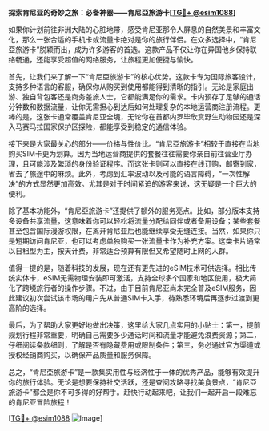**探索肯尼亚的奇妙之旅：必备神器——肯尼亞旅游卡[[TG💪+ @esim1088](https://t.me/s/esim1088)]**

如果你计划前往非洲大陆的心脏地带，感受肯尼亚那令人屏息的自然美景和丰富文化，那么一张合适的手机卡或流量卡绝对是你的旅行伴侣。在众多选择中，“肯尼亞旅游卡”脱颖而出，成为许多游客的首选。这款产品不仅让你在异国他乡保持联络畅通，还能享受超值的网络服务，让旅程更加便捷与愉快。

首先，让我们来了解一下“肯尼亞旅游卡”的核心优势。这款卡专为国际旅客设计，支持多种语言的客服，确保你从购买到使用都能得到清晰的指引。无论是家庭出游、独自背包客还是商务差旅人士，它都能满足你的需求。卡内预存了足够的通话分钟数和数据流量，让你无需担心到达后如何处理复杂的本地运营商注册流程。更棒的是，这张卡通常覆盖肯尼亚全境，无论你在首都内罗毕欣赏野生动物园还是深入马赛马拉国家保护区探险，都能享受到稳定的通信体验。

接下来是大家最关心的部分——价格与性价比。“肯尼亞旅游卡”相较于直接在当地购买SIM卡更为划算。因为当地运营商提供的套餐往往需要你亲自前往营业厅办理，且可能涉及繁琐的身份验证程序。而这张卡则可以直接在线订购，邮寄到家，省去了旅途中的麻烦。此外，考虑到汇率波动以及可能的语言障碍，“一次性解决”的方式显然更加高效。尤其是对于时间紧迫的游客来说，这无疑是一个巨大的便利。

除了基本功能外，“肯尼亞旅游卡”还提供了额外的服务亮点。比如，部分版本支持多设备共享流量，这意味着你可以轻松将流量分配给同伴或者备用设备；某些套餐甚至包含国际漫游权限，在离开肯尼亚后也能继续享受无缝连接。当然，如果你只是短期访问肯尼亚，也可以考虑单独购买一张流量卡作为补充方案。这类卡片通常以日租型为主，按天计费，非常适合预算有限但又希望随时上网的人群。

值得一提的是，随着科技的发展，现在还有更先进的eSIM技术可供选择。相比传统实体卡，eSIM无需物理安装即可激活，支持全球多个国家和地区使用，极大简化了跨境旅行者的操作步骤。不过，由于目前肯尼亚尚未完全普及eSIM服务，因此建议初次尝试该市场的用户先从普通SIM卡入手，待熟悉环境后再逐步过渡到更高阶的选择。

最后，为了帮助大家更好地做出决策，这里给大家几点实用的小贴士：第一，提前规划行程非常重要，明确自己需要多少通话时间和流量才能避免浪费资源；第二，仔细阅读条款细则，了解是否有隐藏费用或限制条件；第三，务必通过官方渠道或授权经销商购买，以确保产品质量和服务保障。

总之，“肯尼亞旅游卡”是一款集实用性与经济性于一体的优秀产品，能够有效提升你的旅行体验。无论是想要保持社交活跃，还是查阅攻略寻找美食景点，“肯尼亞旅游卡”都会是你不可多得的好帮手。赶快行动起来吧，让我们一起开启一段难忘的肯尼亚冒险旅程！

[[TG💪+ @esim1088](https://t.me/s/esim1088) ![Image](https://i.postimg.cc/4NQfJmqS/Snipaste-2025-05-13-00-14-12.png)]